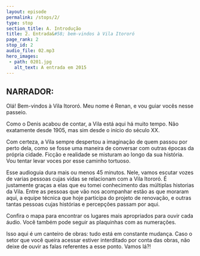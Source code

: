 ```yaml
---
layout: episode
permalink: /stops/2/
type: stop
section_title: A. Introdução
title: 2. Entrada&#58; bem-vindos à Vila Itororó
page_rank: 2
stop_id: 2
audio_file: 02.mp3
hero_images:
 - path: 0201.jpg
   alt_text: A entrada em 2015
---
```


## NARRADOR:
Olá! Bem-vindos à Vila Itororó.
Meu nome é Renan, e vou guiar vocês nesse passeio. 

Como o Denis acabou de contar, a Vila está aqui há muito tempo. Não exatamente desde 1905, mas sim desde o início do século XX.

Com certeza, a Vila sempre despertou a imaginação de quem passou por perto dela, como se fosse uma maneira de conversar com outras épocas da própria cidade. Ficção e realidade se misturam ao longo da sua história. Vou tentar levar voces por esse caminho tortuoso.

Esse audioguia dura mais ou menos 45 minutos. Nele, vamos escutar vozes de varias pessoas cujas vidas se relacionam com a Vila Itororó. É justamente graças a elas que eu tomei conhecimento das múltiplas historias da Vila. Entre as pessoas que vão nos acompanhar estão as que moraram aqui, a equipe técnica que hoje participa do projeto de renovação, e outras tantas pessoas cujas histórias e percepções passam por aqui.

Confira o mapa para encontrar os lugares mais apropriados para ouvir cada áudio. Você também pode seguir as plaquinhas com as numerações.

Isso aqui é um canteiro de obras: tudo está em constante mudança. Caso o setor que você queira acessar estiver interditado por conta das obras, não deixe de ouvir as falas referentes a esse ponto.
Vamos lá?! 

